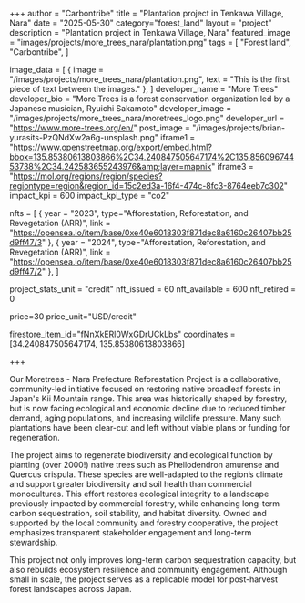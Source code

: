 +++
author = "Carbontribe"
title = "Plantation project in Tenkawa Village, Nara"
date = "2025-05-30"
category="forest_land"
layout = "project"
description = "Plantation project in Tenkawa Village, Nara"
featured_image = "images/projects/more_trees_nara/plantation.png"
tags = [
    "Forest land",
    "Carbontribe",
]

image_data = [
  { image = "/images/projects/more_trees_nara/plantation.png", text = "This is the first piece of text between the images." },
]
developer_name = "More Trees"
developer_bio = "More Trees is a forest conservation organization led by a Japanese musician, Ryuichi Sakamoto"
developer_image = "/images/projects/more_trees_nara/moretrees_logo.png"
developer_url = "https://www.more-trees.org/en/"
post_image = "/images/projects/brian-yurasits-PzQNdXw2a6g-unsplash.png"
iframe1 = "https://www.openstreetmap.org/export/embed.html?bbox=135.85380613803866%2C34.240847505647174%2C135.85609674453738%2C34.242583655243976&amp;layer=mapnik"
iframe3 = "https://mol.org/regions/region/species?regiontype=region&region_id=15c2ed3a-16f4-474c-8fc3-8764eeb7c302"
impact_kpi = 600
impact_kpi_type = "co2"

nfts = [
  { year = "2023", type="Afforestation, Reforestation, and Revegetation (ARR)", link = "https://opensea.io/item/base/0xe40e6018303f871dec8a6160c26407bb25d9ff47/3" },
  { year = "2024", type="Afforestation, Reforestation, and Revegetation (ARR)", link = "https://opensea.io/item/base/0xe40e6018303f871dec8a6160c26407bb25d9ff47/2" },
]

project_stats_unit = "credit"
nft_issued = 60
nft_available = 600
nft_retired = 0

price=30
price_unit="USD/credit"

firestore_item_id="fNnXkERl0WxGDrUCkLbs"
coordinates = [34.240847505647174, 135.85380613803866]

+++

Our Moretrees - Nara Prefecture Reforestation Project is a collaborative, community-led initiative focused on restoring native broadleaf forests in Japan's Kii Mountain range. This area was historically shaped by forestry, but is now facing ecological and economic decline due to reduced timber demand, aging populations, and increasing wildlife pressure. Many such plantations have been clear-cut and left without viable plans or funding for regeneration.   

The project aims to regenerate biodiversity and ecological function by planting (over 2000!) native trees such as Phellodendron amurense and Quercus crispula. These species are well-adapted to the region’s climate and support greater biodiversity and soil health than commercial monocultures. This effort restores ecological integrity to a landscape previously impacted by commercial forestry, while enhancing long-term carbon sequestration, soil stability, and habitat diversity. Owned and supported by the local community and forestry cooperative, the project emphasizes transparent stakeholder engagement and long-term stewardship.  

This project not only improves long-term carbon sequestration capacity, but also rebuilds ecosystem resilience and community engagement. Although small in scale, the project serves as a replicable model for post-harvest forest landscapes across Japan.